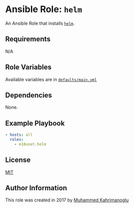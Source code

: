 # Ansible Role: `helm`

An Ansible Role that installs [`helm`](https://github.com/helm/helm).

## Requirements

N/A

## Role Variables

Available variables are in [`defaults/main.yml`](defaults/main.yml)

## Dependencies

None.

## Example Playbook

```yaml
- hosts: all
  roles:
    - m18unet.helm
```

## License

[MIT](LICENSE)

## Author Information

This role was created in 2017 by [Muhammed Kahrimanoglu](https://www.m18u.net)
